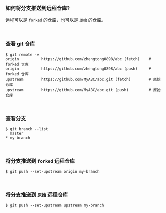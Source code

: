### 如何将分支推送到远程仓库?
远程可以是 `forked` 的仓库，也可以是 `原始` 的仓库。

&nbsp;  
### 查看 git 仓库
```shell
$ git remote -v
origin          https://github.com/zhengtong0898/abc (fetch)    # forked 仓库
origin          https://github.com/zhengtong0898/abc (push)     # forked 仓库
upstream        https://github.com/MyABC/abc.git (fetch)        # 原始 仓库
upstream        https://github.com/MyABC/abc.git (push)         # 原始 仓库
```

&nbsp;  
### 查看分支
```shell
$ git branch --list
  master
* my-branch
```

&nbsp;  
### 将分支推送到 `forked` 远程仓库
```shell
$ git push --set-upstream origin my-branch
```

&nbsp;  
### 将分支推送到 `原始` 远程仓库
```shell
$ git push --set-upstream upstream my-branch
```
